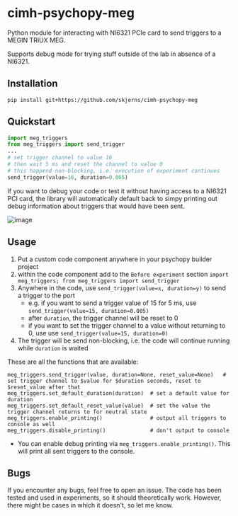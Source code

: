 # cimh-psychopy-meg

Python module for interacting with NI6321 PCIe card to send triggers to a MEGIN TRIUX MEG.

Supports debug mode for trying stuff outside of the lab in absence of a NI6321.

## Installation

`pip install git+https://github.com/skjerns/cimh-psychopy-meg`

## Quickstart

```Python
import meg_triggers
from meg_triggers import send_trigger
...
# set trigger channel to value 16 
# then wait 5 ms and reset the channel to value 0
# this happend non-blocking, i.e. execution of experiment continues
send_trigger(value=16, duration=0.005)
```

If you want to debug your code or test it without having access to a NI6321 PCI card, the library will automatically default back to simpy printing out debug information about triggers that would have been sent.

![image](https://github.com/skjerns/cimh-psychopy-MEG/assets/14980558/2804ad4f-1b7b-47f3-a4c1-add9e052c142)


## Usage

1. Put a custom code component anywhere in your psychopy builder project
2. within the code component add to the `Before experiment` section `import meg_triggers; from meg_triggers import send_trigger`
3. Anywhere in the code, use `send_trigger(value=x, duration=y)` to send a trigger to the port
    - e.g. if you want to send a trigger value of 15 for 5 ms, use `send_trigger(value=15, duration=0.005)`
    - after `duration`, the trigger channel will be reset to 0
    - if you want to set the trigger channel to a value without returning to 0, use use `send_trigger(value=15, duration=0)`
5. The trigger will be send non-blocking, i.e. the code will continue running while `duration` is waited

These are all the functions that are available:
```
meg_triggers.send_trigger(value, duration=None, reset_value=None)   # set trigger channel to $value for $duration seconds, reset to $reset_value after that
meg_triggers.set_default_duration(duration)  # set a default value for duration
meg_triggers.set_default_reset_value(value)  # set the value the trigger channel returns to for neutral state
meg_triggers.enable_printing()               # output all triggers to console as well
meg_triggers.disable_printing()              # don't output to console
```

- You can enable debug printing via `meg_triggers.enable_printing()`. This will print all sent triggers to the console.

## Bugs

If you encounter any bugs, feel free to open an issue. The code has been tested and used in experiments, so it should theoretically work. However, there might be cases in which it doesn't, so let me know.
